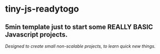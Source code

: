 # tiny-js-readytogo

## 5min template just to start some REALLY BASIC Javascript projects.

*Designed to create small non-scalable projects, to learn quick new things.*
